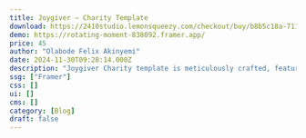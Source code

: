 ```yaml
---
title: Joygiver — Charity Template
download: https://2410studio.lemonsqueezy.com/checkout/buy/b8b5c18a-7111-44ac-be93-1bf3d69b8167
demo: https://rotating-moment-838092.framer.app/
price: 45
author: "Olabode Felix Akinyemi"
date: 2024-11-30T09:28:14.000Z
description: "Joygiver Charity template is meticulously crafted, featuring a seamless blend of detailed information and an aesthetically pleasing design."
ssg: ["Framer"]
css: []
ui: []
cms: []
category: [Blog]
draft: false
---
```

